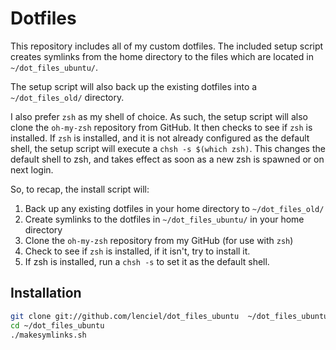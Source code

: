 Dotfiles
========
This repository includes all of my custom dotfiles.  The included setup
script creates symlinks from the home directory to the files which are located
in `~/dot_files_ubuntu/`.

The setup script will also back up the existing dotfiles into a
`~/dot_files_old/` directory.

I also prefer `zsh` as my shell of choice.  As such, the setup script will also
clone the `oh-my-zsh` repository from GitHub. It then checks to see if `zsh`
is installed.  If `zsh` is installed, and it is not already configured as the
default shell, the setup script will execute a `chsh -s $(which zsh)`.  This
changes the default shell to zsh, and takes effect as soon as a new zsh is
spawned or on next login.

So, to recap, the install script will:

1. Back up any existing dotfiles in your home directory to `~/dot_files_old/`
2. Create symlinks to the dotfiles in `~/dot_files_ubuntu/` in your home directory
3. Clone the `oh-my-zsh` repository from my GitHub (for use with `zsh`)
4. Check to see if `zsh` is installed, if it isn't, try to install it.
5. If zsh is installed, run a `chsh -s` to set it as the default shell.

Installation
------------

``` bash
git clone git://github.com/lenciel/dot_files_ubuntu  ~/dot_files_ubuntu
cd ~/dot_files_ubuntu
./makesymlinks.sh
```
